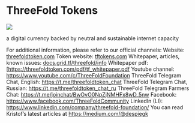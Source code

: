 # ThreeFold Tokens

![](https://images.unsplash.com/photo-1499334758287-dc8133b315e9?ixlib=rb-0.3.5&ixid=eyJhcHBfaWQiOjEyMDd9&s=29a7b95a9ad9b0825b929ec242afc300&auto=format&fit=crop&w=3450&q=80)

a digital currency backed by neutral and sustainable internet capacity

For additional information, please refer to our official channels: 
Website: [threefoldtoken.com](https://threefoldtoken.com/) 
Token website: [tftokens.com](http://www.tftokens.com/)
Whitepaper, articles, known issues: [docs.grid.tf/threefold/info](https://docs.grid.tf/threefold/info) 
Whitepaper pdf: [https://threefoldtoken.com/pdf/tf_whitepaper.pdf 
Youtube channel: https://www.youtube.com/c/ThreeFoldFoundation 
ThreeFold Telegram Chat, English: https://t.me/threefoldtoken_chat 
ThreeFold Telegram Chat, Russian: https://t.me/threefoldtoken_chat_ru 
ThreeFold Telegram Farmers Chat: https://t.me/joinchat/BwOvO0NpZjNMHFx8wD_5nw
Facebook: https://www.facebook.com/ThreeFoldCommunity 
LinkedIn (LI): https://www.linkedin.com/company/threefold-foundation/
You can read Kristof’s latest articles at https://medium.com/@despiegk
